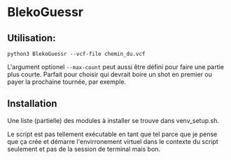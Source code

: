 # BlekoGuessr

## Utilisation:
`python3 BlekoGuessr --vcf-file chemin_du.vcf`

L'argument optionel `--max-count` peut aussi être défini pour faire une partie plus courte. Parfait pour choisir qui devrait boire un shot en premier ou payer la prochaine tournée, par exemple.


## Installation
Une liste (partielle) des modules à installer se trouve dans venv_setup.sh.

Le script est pas tellement exécutable en tant que tel parce que je pense que ça crée et démarre l'envirronement virtuel dans le contexte du script seulement et pas de la session de terminal mais bon.
